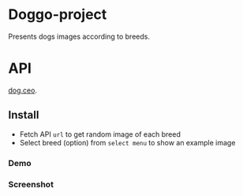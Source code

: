 # Doggo-project
Presents dogs images according to breeds.

# API
[dog.ceo](https://dog.ceo/dog-api/).

## Install
- Fetch API `url` to get random image of each breed
- Select breed (option) from `select menu` to show an example image

### Demo

### Screenshot
